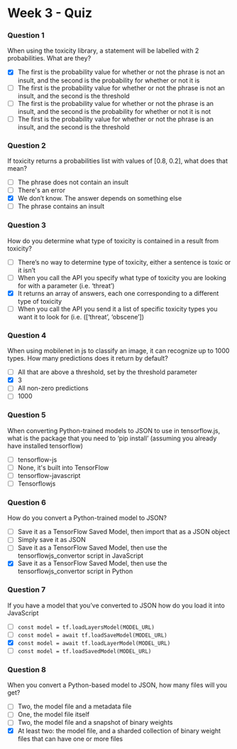 # Week 3 - Quiz

### Question 1
When using the toxicity library, a statement will be labelled with 2 probabilities. What are they?
* [x] The first is the probability value for whether or not the phrase is not an insult, and the second is the probability for whether or not it is
* [ ] The first is the probability value for whether or not the phrase is not an insult, and the second is the threshold
* [ ] The first is the probability value for whether or not the phrase is an insult, and the second is the probability for whether or not it is not
* [ ] The first is the probability value for whether or not the phrase is an insult, and the second is the threshold

### Question 2
If toxicity returns a probabilities list with values of [0.8, 0.2], what does that mean?
* [ ] The phrase does not contain an insult
* [ ] There's an error
* [x] We don’t know. The answer depends on something else
* [ ] The phrase contains an insult

### Question 3
How do you determine what type of toxicity is contained in a result from toxicity?
* [ ] There’s no way to determine type of toxicity, either a sentence is toxic or it isn’t
* [ ] When you call the API you specify what type of toxicity you are looking for with a parameter (i.e. ‘threat’)
* [x] It returns an array of answers, each one corresponding to a different type of toxicity
* [ ] When you call the API you send it a list of specific toxicity types you want it to look for (i.e. ([‘threat’, ‘obscene’])

### Question 4
When using mobilenet in js to classify an image, it can recognize up to 1000 types. How many predictions does it return by default?
* [ ] All that are above a threshold, set by the threshold parameter
* [x] 3
* [ ] All non-zero predictions
* [ ] 1000

### Question 5
When converting Python-trained models to JSON to use in tensorflow.js, what is the package that you need to ‘pip install’ (assuming you already have installed tensorflow)
* [ ] tensorflow-js
* [ ] None, it's built into TensorFlow
* [ ] tensorflow-javascript
* [ ] Tensorflowjs

### Question 6
How do you convert a Python-trained model to JSON?
* [ ] Save it as a TensorFlow Saved Model, then import that as a JSON object
* [ ] Simply save it as JSON
* [ ] Save it as a TensorFlow Saved Model, then use the tensorflowjs_convertor script in JavaScript 
* [x] Save it as a TensorFlow Saved Model, then use the tensorflowjs_convertor script in Python

### Question 7
If you have a model that you’ve converted to JSON how do you load it into JavaScript
* [ ] ``const model = tf.loadLayersModel(MODEL_URL)``
* [ ] ``const model = await tf.loadSaveModel(MODEL_URL)``
* [x] ``const model = await tf.loadLayerModel(MODEL_URL)``
* [ ] ``const model = tf.loadSavedModel(MODEL_URL)``

### Question 8
When you convert a Python-based model to JSON, how many files will you get?
* [ ] Two, the model file and a metadata file
* [ ] One, the model file itself
* [ ] Two, the model file and a snapshot of binary weights
* [x] At least two: the model file, and a sharded collection of binary weight files that can have one or more files